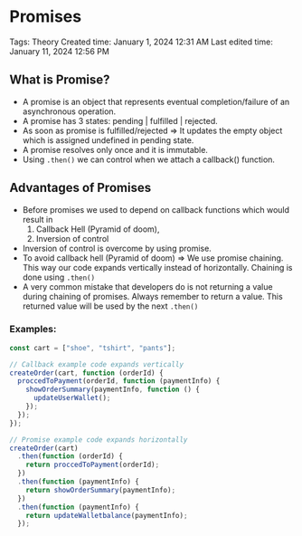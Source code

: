 # Promises

Tags: Theory
Created time: January 1, 2024 12:31 AM
Last edited time: January 11, 2024 12:56 PM

## What is Promise?

- A promise is an object that represents eventual completion/failure of an asynchronous operation.
- A promise has 3 states: pending | fulfilled | rejected.
- As soon as promise is fulfilled/rejected => It updates the empty object which is assigned undefined in pending state.
- A promise resolves only once and it is immutable.
- Using `.then()` we can control when we attach a callback() function.

## Advantages of Promises

- Before promises we used to depend on callback functions which would result in
    1. Callback Hell (Pyramid of doom),
    2. Inversion of control
- Inversion of control is overcome by using promise.
- To avoid callback hell (Pyramid of doom) => We use promise chaining. This way our code expands vertically instead of horizontally. Chaining is done using `.then()`
- A very common mistake that developers do is not returning a value during chaining of promises. Always remember to return a value. This returned value will be used by the next `.then()`

### Examples:

```jsx
const cart = ["shoe", "tshirt", "pants"];

// Callback example code expands vertically
createOrder(cart, function (orderId) {
  proccedToPayment(orderId, function (paymentInfo) {
    showOrderSummary(paymentInfo, function () {
      updateUserWallet();
    });
  });
});

// Promise example code expands horizontally
createOrder(cart)
  .then(function (orderId) {
    return proccedToPayment(orderId);
  })
  .then(function (paymentInfo) {
    return showOrderSummary(paymentInfo);
  })
  .then(function (paymentInfo) {
    return updateWalletbalance(paymentInfo);
  });
```